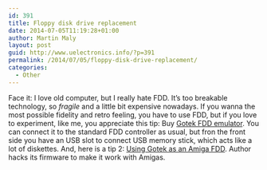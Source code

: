 ```yaml
---
id: 391
title: Floppy disk drive replacement
date: 2014-07-05T11:19:28+01:00
author: Martin Maly
layout: post
guid: http://www.uelectronics.info/?p=391
permalink: /2014/07/05/floppy-disk-drive-replacement/
categories:
  - Other
---
```

Face it: I love old computer, but I really hate FDD. It&#8217;s too breakable technology, so _fragile_ and a little bit expensive nowadays. If you wanna the most possible fidelity and retro feeling, you have to use FDD, but if you love to experiment, like me, you appreciate this tip: Buy [Gotek FDD emulator](http://gotek.en.ecplaza.net/). You can connect it to the standard FDD controller as usual, but fron the front side you have an USB slot to connect USB memory stick, which acts like a lot of diskettes. And, here is a tip 2: [Using Gotek as an Amiga FDD](http://cortexamigafloppydrive.wordpress.com/). Author hacks its firmware to make it work with Amigas.